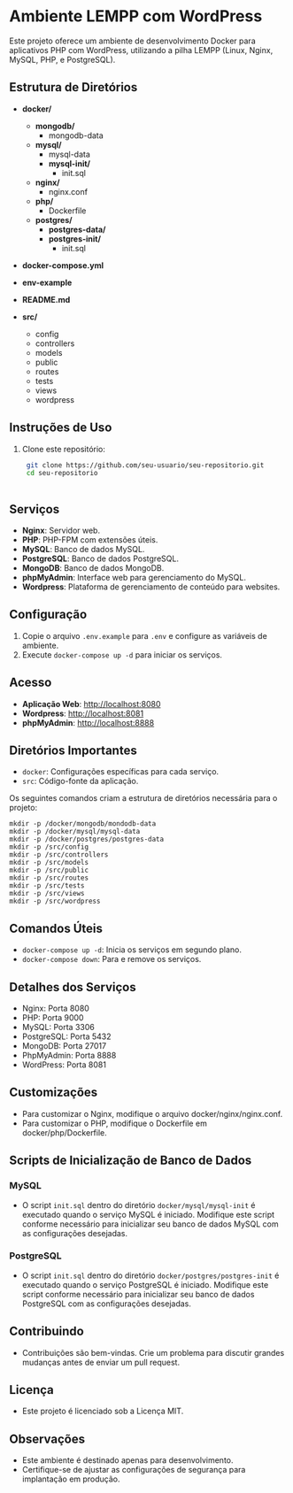 # Ambiente LEMPP com WordPress

Este projeto oferece um ambiente de desenvolvimento Docker para aplicativos PHP com WordPress, utilizando a pilha LEMPP (Linux, Nginx, MySQL, PHP, e PostgreSQL).

## Estrutura de Diretórios

- **docker/**
  - **mongodb/**
    - mongodb-data
  - **mysql/**
    - mysql-data
    - **mysql-init/**
      - init.sql
  - **nginx/**
    - nginx.conf
  - **php/**
    - Dockerfile
  - **postgres/**
    - **postgres-data/**
    - **postgres-init/**
      - init.sql

- **docker-compose.yml**
- **env-example**
- **README.md**
- **src/**
  - config
  - controllers
  - models
  - public
  - routes
  - tests
  - views
  - wordpress

## Instruções de Uso

1. Clone este repositório:
   ```bash
	git clone https://github.com/seu-usuario/seu-repositorio.git
	cd seu-repositorio
	
## Serviços

- **Nginx**: Servidor web.
- **PHP**: PHP-FPM com extensões úteis.
- **MySQL**: Banco de dados MySQL.
- **PostgreSQL**: Banco de dados PostgreSQL.
- **MongoDB**: Banco de dados MongoDB.
- **phpMyAdmin**: Interface web para gerenciamento do MySQL.
- **Wordpress**: Plataforma de gerenciamento de conteúdo para websites.

## Configuração

1. Copie o arquivo `.env.example` para `.env` e configure as variáveis de ambiente.
2. Execute `docker-compose up -d` para iniciar os serviços.

## Acesso

- **Aplicação Web**: [http://localhost:8080](http://localhost:8080)
- **Wordpress**: [http://localhost:8081](http://localhost:8081)
- **phpMyAdmin**: [http://localhost:8888](http://localhost:8888)

## Diretórios Importantes

- `docker`: Configurações específicas para cada serviço.
- `src`: Código-fonte da aplicação.

Os seguintes comandos criam a estrutura de diretórios necessária para o projeto:

	mkdir -p /docker/mongodb/mondodb-data
	mkdir -p /docker/mysql/mysql-data
	mkdir -p /docker/postgres/postgres-data
	mkdir -p /src/config
	mkdir -p /src/controllers
	mkdir -p /src/models
	mkdir -p /src/public
	mkdir -p /src/routes
	mkdir -p /src/tests
	mkdir -p /src/views
	mkdir -p /src/wordpress

## Comandos Úteis

- `docker-compose up -d`: Inicia os serviços em segundo plano.
- `docker-compose down`: Para e remove os serviços.

## Detalhes dos Serviços
- Nginx: Porta 8080
- PHP: Porta 9000
- MySQL: Porta 3306
- PostgreSQL: Porta 5432
- MongoDB: Porta 27017
- PhpMyAdmin: Porta 8888
- WordPress: Porta 8081

## Customizações
- Para customizar o Nginx, modifique o arquivo docker/nginx/nginx.conf.
- Para customizar o PHP, modifique o Dockerfile em docker/php/Dockerfile.

## Scripts de Inicialização de Banco de Dados

### MySQL

- O script `init.sql` dentro do diretório `docker/mysql/mysql-init` é executado quando o serviço MySQL é iniciado. Modifique este script conforme necessário para inicializar seu banco de dados MySQL com as configurações desejadas.

### PostgreSQL

- O script `init.sql` dentro do diretório `docker/postgres/postgres-init` é executado quando o serviço PostgreSQL é iniciado. Modifique este script conforme necessário para inicializar seu banco de dados PostgreSQL com as configurações desejadas.

## Contribuindo
- Contribuições são bem-vindas. Crie um problema para discutir grandes mudanças antes de enviar um pull request.

## Licença
- Este projeto é licenciado sob a Licença MIT.

## Observações

- Este ambiente é destinado apenas para desenvolvimento.
- Certifique-se de ajustar as configurações de segurança para implantação em produção.

